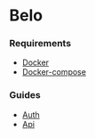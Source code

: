 Belo
=======

### Requirements

  * [Docker](https://docs.docker.com/engine/installation/linux/docker-ce/ubuntu/)
  * [Docker-compose](https://docs.docker.com/compose/install/)

### Guides
  * [Auth](/auth/README.md)
  * [Api](/api/README.md)
